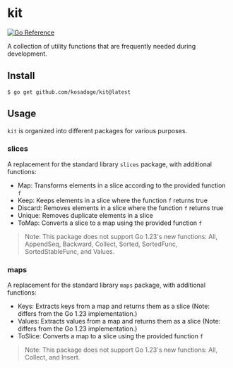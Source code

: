 # kit
[![Go Reference](https://pkg.go.dev/badge/github.com/kosadoge/kit.svg)](https://pkg.go.dev/github.com/kosadoge/kit)

A collection of utility functions that are frequently needed during development.

## Install
```
$ go get github.com/kosadoge/kit@latest
```

## Usage
`kit` is organized into different packages for various purposes.

### slices
A replacement for the standard library `slices` package, with additional functions:

- Map: Transforms elements in a slice according to the provided function `f`
- Keep: Keeps elements in a slice where the function `f` returns true
- Discard: Removes elements in a slice where the function `f` returns true
- Unique: Removes duplicate elements in a slice
- ToMap: Converts a slice to a map using the provided function `f`

> Note: This package does not support Go 1.23's new functions: All, AppendSeq, Backward, Collect, Sorted, SortedFunc, SortedStableFunc, and Values.

### maps
A replacement for the standard library `maps` package, with additional functions:

- Keys: Extracts keys from a map and returns them as a slice (Note: differs from the Go 1.23 implementation.)
- Values: Extracts values from a map and returns them as a slice (Note: differs from the Go 1.23 implementation.)
- ToSlice: Converts a map to a slice using the provided function `f`

> Note: This package does not support Go 1.23's new functions: All, Collect, and Insert.